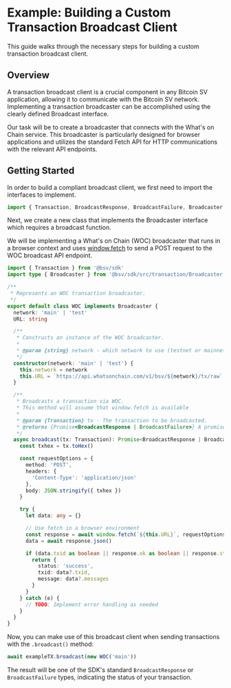 # Example: Building a Custom Transaction Broadcast Client

This guide walks through the necessary steps for building a custom transaction broadcast client.

## Overview

A transaction broadcast client is a crucial component in any Bitcoin SV application, allowing it to communicate with the Bitcoin SV network. Implementing a transaction broadcaster can be accomplished using the clearly defined Broadcast interface.

Our task will be to create a broadcaster that connects with the What's on Chain service. This broadcaster is particularly designed for browser applications and utilizes the standard Fetch API for HTTP communications with the relevant API endpoints.

## Getting Started

In order to build a compliant broadcast client, we first need to import the interfaces to implement.

```ts
import { Transaction, BroadcastResponse, BroadcastFailure, Broadcaster } from '@bsv/sdk'
```

Next, we create a new class that implements the Broadcaster interface which requires a broadcast function.

We will be implementing a What's on Chain (WOC) broadcaster that runs in a browser context and uses [window.fetch](https://developer.mozilla.org/en-US/docs/Web/API/Fetch\_API) to send a POST request to the WOC broadcast API endpoint.

```ts
import { Transaction } from '@bsv/sdk'
import type { Broadcaster } from '@bsv/sdk/src/transaction/Broadcaster'

/**
 * Represents an WOC transaction broadcaster.
 */
export default class WOC implements Broadcaster {
  network: 'main' | 'test'
  URL: string

  /**
   * Constructs an instance of the WOC broadcaster.
   *
   * @param {string} network - which network to use (testnet or mainnet)
   */
  constructor(network: 'main' | 'test') {
    this.network = network
    this.URL = `https://api.whatsonchain.com/v1/bsv/${network}/tx/raw`
  }

  /**
   * Broadcasts a transaction via WOC.
   * This method will assume that window.fetch is available
   *
   * @param {Transaction} tx - The transaction to be broadcasted.
   * @returns {Promise<BroadcastResponse | BroadcastFailure>} A promise that resolves to either a success or failure response.
   */
  async broadcast(tx: Transaction): Promise<BroadcastResponse | BroadcastFailure> {
    const txhex = tx.toHex()

    const requestOptions = {
      method: 'POST',
      headers: {
        'Content-Type': 'application/json'
      },
      body: JSON.stringify({ txhex })
    }

    try {
      let data: any = {}

      // Use fetch in a browser environment
      const response = await window.fetch(`${this.URL}`, requestOptions)
      data = await response.json()

      if (data.txid as boolean || response.ok as boolean || response.status === 200) {
        return {
          status: 'success',
          txid: data?.txid,
          message: data?.messages
        }
      }
    } catch (e) {
      // TODO: Implement error handling as needed
    }
  }
}
```

Now, you can make use of this broadcast client when sending transactions with the `.broadcast()` method:

```typescript
await exampleTX.broadcast(new WOC('main'))
```

The result will be one of the SDK's standard `BroadcastResponse` or `BroadcastFailure` types, indicating the status of your transaction.
